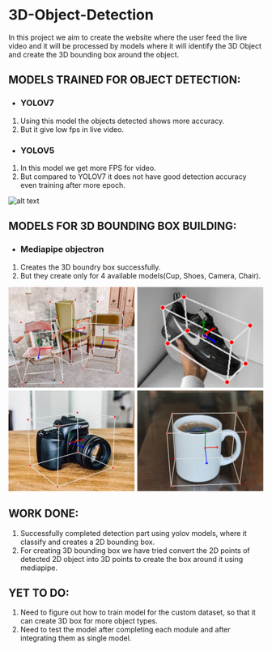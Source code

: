 # 3D-Object-Detection
 In this project we aim to create the website where the user feed the live video and it will be processed by models where it will identify the 3D Object and create the 3D bounding box around the object.
## MODELS TRAINED FOR OBJECT DETECTION:

- ### YOLOV7
 1. Using this model the objects detected shows more accuracy.
 2. But it give low fps in live video.

- ### YOLOV5
 1. In this model we get more FPS for video.
 2. But compared to YOLOV7 it does not have good detection accuracy even training after more epoch.
 
 ![alt text](https://github.com/Data-Science-Community-SRM/3D-Object-Detection/blob/ml-ks/Data/Yolo%20model.png)
 
## MODELS FOR 3D BOUNDING BOX BUILDING:

- ### Mediapipe objectron
 1. Creates the 3D boundry box successfully.
 2. But they create only for 4 available models(Cup, Shoes, Camera, Chair).
 
 ![alt text](https://github.com/Data-Science-Community-SRM/3D-Object-Detection/blob/ml-ks/Data/Output%20of%20mediapipe%20model.png)


## WORK DONE:
1. Successfully completed detection part using yolov models, where it classify and creates a 2D bounding box.
2. For creating 3D bounding box we have tried convert the 2D points of detected 2D object into 3D points to create the box around it using mediapipe.

## YET TO DO:
1. Need to figure out how to train model for the custom dataset, so that it can create 3D box for more object types.
2. Need to test the model after completing each module and after integrating them as single model.
